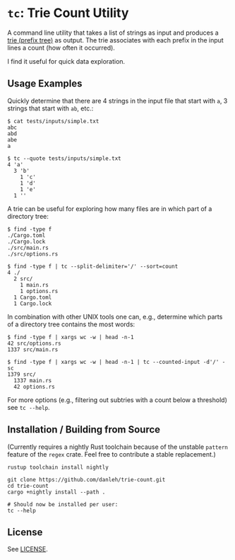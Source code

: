 # `tc`: Trie Count Utility

A command line utility that takes a list of strings as input and produces a [trie (prefix tree)](https://en.wikipedia.org/wiki/Trie) as output.
The trie associates with each prefix in the input lines a count (how often it occurred).

I find it useful for quick data exploration.

## Usage Examples

Quickly determine that there are 4 strings in the input file that start with `a`, 3 strings that start with `ab`, etc.:

```
$ cat tests/inputs/simple.txt
abc
abd
abe
a

$ tc --quote tests/inputs/simple.txt
4 'a'
  3 'b'
    1 'c'
    1 'd'
    1 'e'
  1 ''
```

A trie can be useful for exploring how many files are in which part of a directory tree:

```
$ find -type f
./Cargo.toml
./Cargo.lock
./src/main.rs
./src/options.rs

$ find -type f | tc --split-delimiter='/' --sort=count
4 ./
  2 src/
    1 main.rs
    1 options.rs
  1 Cargo.toml
  1 Cargo.lock
```

In combination with other UNIX tools one can, e.g., determine which parts of a directory tree contains the most words:

```
$ find -type f | xargs wc -w | head -n-1
42 src/options.rs
1337 src/main.rs

$ find -type f | xargs wc -w | head -n-1 | tc --counted-input -d'/' -sc
1379 src/
  1337 main.rs
  42 options.rs
```

For more options (e.g., filtering out subtries with a count below a threshold) see `tc --help`.

## Installation / Building from Source

(Currently requires a nightly Rust toolchain because of the unstable `pattern` feature of the `regex` crate.
Feel free to contribute a stable replacement.)

```
rustup toolchain install nightly
```
```
git clone https://github.com/danleh/trie-count.git
cd trie-count
cargo +nightly install --path .
```
```
# Should now be installed per user:
tc --help
```

## License

See [LICENSE](LICENSE).
